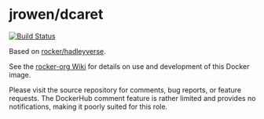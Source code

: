 jrowen/dcaret
==================

[![Build Status](https://travis-ci.org/jrowen/dcaret.svg?branch=master)](https://travis-ci.org/jrowen/dcaret)

Based on [rocker/hadleyverse](https://github.com/rocker-org/hadleyverse).

See the [rocker-org Wiki](https://github.com/rocker-org/rocker/wiki/)
for details on use and development of this Docker image.

Please visit the source repository for comments, bug reports, or feature
requests. The DockerHub comment feature is rather limited and provides
no notifications, making it poorly suited for this role.
